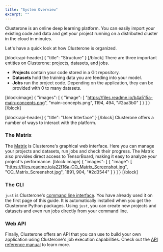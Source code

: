```yaml
---
title: "System Overview"
excerpt: ""
---
```

Clusterone is an online deep learning platform. You can easily import your existing code and data and get your project running on a distributed cluster in the cloud in minutes.

Let's have a quick look at how Clusterone is organized.

[block:api-header]
{
  "title": "Structure"
}
[/block]
There are three important entities on Clusterone: projects, datasets, and jobs.

- **Projects** contain your code stored in a Git repository.
- **Datasets** hold the training data you are feeding into your model.
- **Jobs** run the project code. Depending on the application, they can be provided with 0 to many datasets.

[block:image]
{
  "images": [
    {
      "image": [
        "https://files.readme.io/b4a515a-main-concepts.png",
        "main-concepts.png",
        1194,
        494,
        "#2aa3b0"
      ]
    }
  ]
}
[/block]

[block:api-header]
{
  "title": "User Interface"
}
[/block]
Clusterone offers a number of ways to interact with the platform. 

### The Matrix

The [Matrix](https:www.clusterone.com/matrix) is Clusterone's graphical web interface. Here you can manage your projects and datasets, run jobs and check their progress. The Matrix also provides direct access to TensorBoard, making it easy to analyze your project's performance.
[block:image]
{
  "images": [
    {
      "image": [
        "https://files.readme.io/a22f16a-CO_Matrix_Screenshot.jpg",
        "CO_Matrix_Screenshot.jpg",
        1891,
        904,
        "#2d3544"
      ]
    }
  ]
}
[/block]
### The CLI

`just` is Clusterone's [command line interface](doc:just-cli-reference-manual). You have already used it on the first page of this guide. It is automatically installed when you get the Clusterone Python packages. Using `just`, you can create new projects and datasets and even run jobs directly from your command line.

### Web API

Finally, Clusterone offers an API that you can use to build your own application using Clusterone's job execution capabilities. Check out the [API reference manual](https://docs.clusterone.com/v1.0/reference) to learn more.